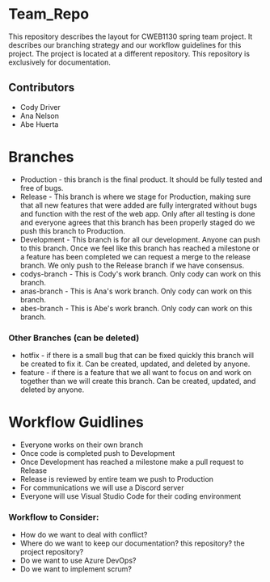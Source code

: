 # Team_Repo

This repository describes the layout for CWEB1130 spring team project. It describes our branching strategy and our workflow guidelines for this project. The project is located at a different repository. This repository is exclusively for documentation.

## Contributors
  - Cody Driver
  - Ana Nelson
  - Abe Huerta

# Branches

  * Production - this branch is the final product. It should be fully tested and free of bugs.
  * Release - This branch is where we stage for Production, making sure that all new features that were added are fully intergrated without bugs and function with the rest of the web app. Only after all testing is done and everyone agrees that this branch has been properly staged do we push this branch to Production.
  * Development - This branch is for all our development. Anyone can push to this branch. Once we feel like this branch has reached a milestone or a feature has been completed we can request a merge to the release branch. We only push to the Release branch if we have consensus.
  * codys-branch - This is Cody's work branch. Only cody can work on this branch.
  * anas-branch - This is Ana's work branch. Only cody can work on this branch.
  * abes-branch - This is Abe's work branch. Only cody can work on this branch.

### Other Branches (can be deleted)

  * hotfix - if there is a small bug that can be fixed quickly this branch will be created to fix it. Can be created, updated, and deleted by anyone.
  * feature - if there is a feature that we all want to focus on and work on together than we will create this branch. Can be created, updated, and deleted by anyone.
 
# Workflow Guidlines
 
  - Everyone works on their own branch
  - Once code is completed push to Development
  - Once Development has reached a milestone make a pull request to Release
  - Release is reviewed by entire team we push to Production
  - For communications we will use a Discord server
  - Everyone will use Visual Studio Code for their coding environment

### Workflow to Consider:

  - How do we want to deal with conflict?
  - Where do we want to keep our documentation? this repository? the project repository?
  - Do we want to use Azure DevOps?
  - Do we want to implement scrum?
